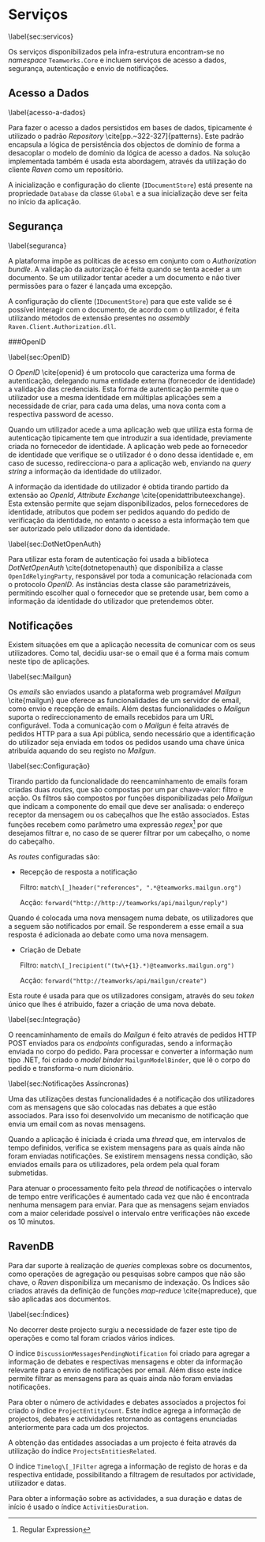 Serviços
=

\label{sec:servicos}

Os serviços disponibilizados pela infra-estrutura encontram-se no *namespace* `Teamworks.Core` e incluem serviços de acesso a dados, segurança, autenticação e envio de notificações.

Acesso a Dados
-

\label{acesso-a-dados}

Para fazer o acesso a dados persistidos em bases de dados, tipicamente é utilizado o padrão *Repository* \cite[pp.~322-327]{patterns}. Este padrão encapsula a lógica de persistência dos objectos de domínio de forma a desacoplar o modelo de domínio da lógica de acesso a dados. Na solução implementada também é usada esta abordagem, através da utilização do cliente *Raven* como um repositório.

A inicialização e configuração do cliente (`IDocumentStore`) está presente na propriedade `Database` da classe `Global` e a sua inicialização deve ser feita no início da aplicação. 


Segurança
- 

\label{seguranca}

A plataforma impõe as políticas de acesso em conjunto com o *Authorization bundle*. A validação da autorização é feita quando se tenta aceder a um documento. Se um utilizador tentar aceder a um documento e não tiver permissões para o fazer é lançada uma excepção.

A configuração do cliente (`IDocumentStore`) para que este valide se é possível interagir com o documento, de acordo com o utilizador, é feita utilizando métodos de extensão presentes no *assembly* `Raven.Client.Authorization.dll`.

###OpenID

\label{sec:OpenID}

O *OpenID* \cite{openid} é um protocolo que caracteriza uma forma de autenticação, delegando numa entidade externa (fornecedor de identidade) a validação das credenciais. Esta forma de autenticação permite que o utilizador use a mesma identidade em múltiplas aplicações sem a necessidade de criar, para cada uma delas, uma nova conta com a respectiva password de acesso. 

Quando um utilizador acede a uma aplicação web que utiliza esta forma de autenticação tipicamente tem que introduzir a sua identidade, previamente criada no fornecedor de identidade. A aplicação web pede ao fornecedor de identidade que verifique se o utilizador é o dono dessa identidade e, em caso de sucesso, redirecciona-o para a aplicação web, enviando na *query string* a informação da identidade do utilizador. 

A informação da identidade do utilizador é obtida tirando partido da extensão ao *OpenId*, *Attribute Exchange* \cite{openidattributeexchange}.
Esta extensão permite que sejam disponibilizados, pelos fornecedores de identidade, atributos que podem ser pedidos aquando do pedido de verificação da identidade, no entanto o acesso a esta informação tem que ser autorizado pelo utilizador dono da identidade. 

\label{sec:DotNetOpenAuth}

Para utilizar esta foram de autenticação foi usada a biblioteca *DotNetOpenAuth* \cite{dotnetopenauth} que disponibiliza a classe `OpenIdRelyingParty`, responsável por toda a comunicação relacionada com o protocolo *OpenID*. As instâncias desta classe são parametrizáveis, permitindo escolher qual o fornecedor que se pretende usar, bem como a informação da identidade do utilizador que pretendemos obter.

Notificações
-

Existem situações em que a aplicação necessita de comunicar com os seus utilizadores. Como tal, decidiu usar-se o email que é a forma mais comum neste tipo de aplicações.

\label{sec:Mailgun}

Os *emails* são enviados usando a plataforma web programável *Mailgun* \cite{mailgun} que oferece as funcionalidades de um servidor de email, como envio e recepção de emails. Além destas funcionalidades o *Mailgun* suporta o redireccionamento de emails recebidos para um URL configurável. Toda a comunicação com o *Mailgun* é feita através de pedidos HTTP para a sua Api pública, sendo necessário que a identificação do utilizador seja enviada em todos os pedidos usando uma chave única atribuída aquando do seu registo no *Mailgun*.

\label{sec:Configuração}

Tirando partido da funcionalidade do reencaminhamento de emails foram criadas duas *routes*, que são compostas por um par chave-valor: filtro e acção. Os filtros são compostos por funções disponibilizadas pelo *Mailgun* que indicam a componente do email que deve ser analisada: o endereço receptor da mensagem ou os cabeçalhos que lhe estão associados. Estas funções recebem como parâmetro uma expressão *regex*[^regex] por que desejamos filtrar e, no caso de se querer filtrar por um cabeçalho, o nome do cabeçalho.

As *routes* configuradas são: 

+ Recepção de resposta a notificação

	Filtro: `match\[_]header("references", ".*@teamworks.mailgun.org")`
	
	Acção: `forward("http://http://teamworks/api/mailgun/reply")`

Quando é colocada uma nova mensagem numa debate, os utilizadores que a seguem são notificados por email. Se responderem a esse email a sua resposta é adicionada ao debate como uma nova mensagem.

+ Criação de Debate

	Filtro: `match\[_]recipient("(tw\+{1}.*)@teamworks.mailgun.org")`
	
	Acção: `forward("http://teamworks/api/mailgun/create")`

Esta route é usada para que os utilizadores consigam, através do seu *token* único que lhes é atribuido, fazer a criação de uma nova debate.

\label{sec:Integração}

O reencaminhamento de emails do *Mailgun* é feito através de pedidos HTTP POST enviados para os *endpoints* configuradas, sendo a informação enviada no corpo do pedido. Para processar e converter a informação num tipo .NET, foi criado o *model binder* `MailgunModelBinder`, que lê o corpo do pedido e transforma-o num dicionário.

\label{sec:Notificações Assíncronas}

Uma das utilizações destas funcionalidades é a notificação dos utilizadores com as mensagens que são colocadas nas debates a que estão associados. Para isso foi desenvolvido um mecanismo de notificação que envia um email com as novas mensagens. 

Quando a aplicação é iniciada é criada uma *thread* que, em intervalos de tempo definidos, verifica se existem mensagens para as quais ainda não foram enviadas notificações. Se existirem mensagens nessa condição, são enviados emails para os utilizadores, pela ordem pela qual foram submetidas.

Para atenuar o processamento feito pela *thread* de notificações o intervalo de tempo entre verificações é aumentado cada vez que não é encontrada nenhuma mensagem para enviar.
Para que as mensagens sejam enviados com a maior celeridade possível o intervalo entre verificações não excede os 10 minutos.

RavenDB
-

Para dar suporte à realização de *queries* complexas sobre os documentos, como operações de agregação ou pesquisas sobre campos que não são chave, o *Raven* disponibiliza um mecanismo de indexação. Os Índices são criados através da definição de funções *map-reduce* \cite{mapreduce}, que são aplicadas aos documentos.

\label{sec:Índices}

No decorrer deste projecto surgiu a necessidade de fazer este tipo de operações e como tal foram criados vários índices.

O índice `DiscussionMessagesPendingNotification` foi criado para agregar a informação de debates e respectivas mensagens e obter da informação relevante para o envio de notificações por email. Além disso este índice permite filtrar as mensagens para as quais ainda não foram enviadas notificações.

Para obter o número de actividades e debates associados a projectos foi criado o índice `ProjectEntityCount`. Este índice agrega a informação de projectos, debates e actividades retornando as contagens enunciadas anteriormente para cada um dos projectos.

A obtenção das entidades associadas a um projecto é feita através da utilização do índice `ProjectsEntitiesRelated`.

O índice `Timelog\[_]Filter` agrega a informação de registo de horas e da respectiva entidade, possibilitando a filtragem de resultados por actividade, utilizador e datas.

Para obter a informação sobre as actividades, a sua duração e datas de início é usado o índice `ActivitiesDuration`.

[^regex]: Regular Expression
